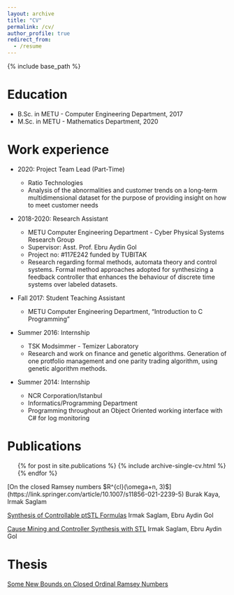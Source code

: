 ```yaml
---
layout: archive
title: "CV"
permalink: /cv/
author_profile: true
redirect_from:
  - /resume
---
```


{% include base_path %}

Education
======
* B.Sc. in METU - Computer Engineering Department, 2017
* M.Sc. in METU - Mathematics Department, 2020

Work experience
======

* 2020: Project Team Lead (Part-Time)
  * Ratio Technologies
  * Analysis of the abnormalities and customer trends on a long-term multidimensional dataset for the purpose of providing insight on how to meet customer needs 

* 2018-2020: Research Assistant
  * METU Computer Engineering Department - Cyber Physical Systems Research Group
  * Supervisor: Asst. Prof. Ebru Aydin Gol
  * Project no: #117E242 funded by TUBITAK
  * Research regarding formal methods, automata theory and control systems. Formal method approaches adopted for synthesizing a feedback controller that enhances the behaviour of discrete time systems over labeled datasets.

* Fall 2017: Student Teaching Assistant
  * METU Computer Engineering Department, “Introduction to C Programming”

* Summer 2016: Internship
  * TSK Modsimmer - Temizer Laboratory
  * Research and work on finance and genetic algorithms. Generation of one protfolio management and one parity trading algorithm, using genetic algorithm methods. 

* Summer 2014: Internship
  * NCR Corporation/Istanbul
  * Informatics/Programming Department
  * Programming throughout an Object Oriented working interface with C# for log monitoring


Publications
======
  <ul>{% for post in site.publications %}
    {% include archive-single-cv.html %}
  {% endfor %}</ul>
[On the closed Ramsey numbers $R^{cl}(\omega+n, 3)$](https://link.springer.com/article/10.1007/s11856-021-2239-5)
Burak Kaya, Irmak Saglam

[Synthesis of Controllable ptSTL Formulas](https://ieeexplore.ieee.org/document/9302190)
Irmak Saglam, Ebru Aydin Gol

[Cause Mining and Controller Synthesis with STL](https://www.semanticscholar.org/paper/Cause-Mining-and-Controller-Synthesis-with-STL-Saglam-Gol/5d24446a3e7196ffaf6f694b2bec4f85de30ed2f)
Irmak Saglam, Ebru Aydin Gol

 
Thesis
======

[Some New Bounds on Closed Ordinal Ramsey Numbers](https://open.metu.edu.tr/handle/11511/89646)
